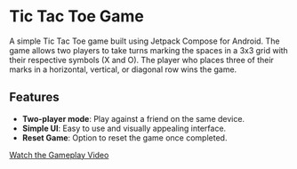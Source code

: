 # Tic Tac Toe Game

A simple Tic Tac Toe game built using Jetpack Compose for Android. The game allows two players to take turns marking the spaces in a 3x3 grid with their respective symbols (X and O). The player who places three of their marks in a horizontal, vertical, or diagonal row wins the game.

## Features

- **Two-player mode**: Play against a friend on the same device.
- **Simple UI**: Easy to use and visually appealing interface.
- **Reset Game**: Option to reset the game once completed.

[Watch the Gameplay Video](https://github.com/user-attachments/assets/46ec99b8-0861-4ef4-acba-2e00a361acb7)

